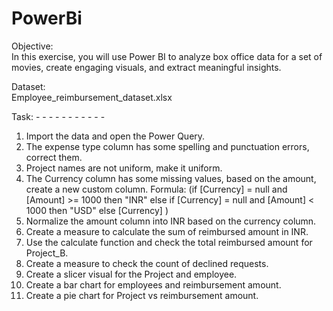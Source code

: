 # PowerBi
Objective:  
In this exercise, you will use Power BI to analyze box office data for a set of movies, 
create engaging visuals, and extract meaningful insights. 

Dataset:  
Employee_reimbursement_dataset.xlsx 

Task: - - - - - - - - - - - 
1) Import the data and open the Power Query. 
2) The expense type column has some spelling and punctuation errors, correct 
   them. 
3) Project names are not uniform, make it uniform.  
4) The Currency column has some missing values, based on the amount, create a 
   new custom column. 
   Formula: (if [Currency] = null and [Amount] >= 1000 then "INR" else if [Currency] 
    = null and [Amount] < 1000 then "USD" else [Currency] ) 
5) Normalize the amount column into INR based on the currency column. 
6) Create a measure to calculate the sum of reimbursed amount in INR. 
7) Use the calculate function and check the total reimbursed amount for Project_B. 
8) Create a measure to check the count of declined requests.  
9) Create a slicer visual for the Project and employee.
10) Create a bar chart for employees and reimbursement amount.
11) Create a pie chart for Project vs reimbursement amount.
